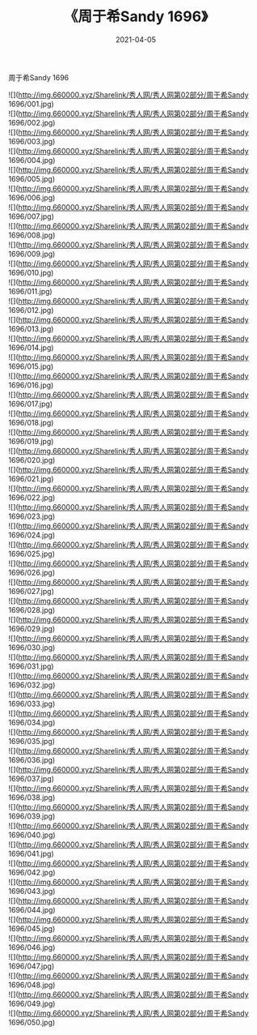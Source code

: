 ﻿---
layout: post
title:  《周于希Sandy 1696》
date:   2021-04-05
img: http://img.660000.xyz/Sharelink/秀人网/秀人网第02部分/周于希Sandy 1696/000.jpg
categories: [美女, 清纯, 唯美]
---

周于希Sandy 1696

  ![](http://img.660000.xyz/Sharelink/秀人网/秀人网第02部分/周于希Sandy 1696/001.jpg) <br> ![](http://img.660000.xyz/Sharelink/秀人网/秀人网第02部分/周于希Sandy 1696/002.jpg) <br> ![](http://img.660000.xyz/Sharelink/秀人网/秀人网第02部分/周于希Sandy 1696/003.jpg) <br> ![](http://img.660000.xyz/Sharelink/秀人网/秀人网第02部分/周于希Sandy 1696/004.jpg) <br> ![](http://img.660000.xyz/Sharelink/秀人网/秀人网第02部分/周于希Sandy 1696/005.jpg) <br> ![](http://img.660000.xyz/Sharelink/秀人网/秀人网第02部分/周于希Sandy 1696/006.jpg) <br> ![](http://img.660000.xyz/Sharelink/秀人网/秀人网第02部分/周于希Sandy 1696/007.jpg) <br> ![](http://img.660000.xyz/Sharelink/秀人网/秀人网第02部分/周于希Sandy 1696/008.jpg) <br> ![](http://img.660000.xyz/Sharelink/秀人网/秀人网第02部分/周于希Sandy 1696/009.jpg) <br> ![](http://img.660000.xyz/Sharelink/秀人网/秀人网第02部分/周于希Sandy 1696/010.jpg) <br> ![](http://img.660000.xyz/Sharelink/秀人网/秀人网第02部分/周于希Sandy 1696/011.jpg) <br> ![](http://img.660000.xyz/Sharelink/秀人网/秀人网第02部分/周于希Sandy 1696/012.jpg) <br> ![](http://img.660000.xyz/Sharelink/秀人网/秀人网第02部分/周于希Sandy 1696/013.jpg) <br> ![](http://img.660000.xyz/Sharelink/秀人网/秀人网第02部分/周于希Sandy 1696/014.jpg) <br> ![](http://img.660000.xyz/Sharelink/秀人网/秀人网第02部分/周于希Sandy 1696/015.jpg) <br> ![](http://img.660000.xyz/Sharelink/秀人网/秀人网第02部分/周于希Sandy 1696/016.jpg) <br> ![](http://img.660000.xyz/Sharelink/秀人网/秀人网第02部分/周于希Sandy 1696/017.jpg) <br> ![](http://img.660000.xyz/Sharelink/秀人网/秀人网第02部分/周于希Sandy 1696/018.jpg) <br> ![](http://img.660000.xyz/Sharelink/秀人网/秀人网第02部分/周于希Sandy 1696/019.jpg) <br> ![](http://img.660000.xyz/Sharelink/秀人网/秀人网第02部分/周于希Sandy 1696/020.jpg) <br> ![](http://img.660000.xyz/Sharelink/秀人网/秀人网第02部分/周于希Sandy 1696/021.jpg) <br> ![](http://img.660000.xyz/Sharelink/秀人网/秀人网第02部分/周于希Sandy 1696/022.jpg) <br> ![](http://img.660000.xyz/Sharelink/秀人网/秀人网第02部分/周于希Sandy 1696/023.jpg) <br> ![](http://img.660000.xyz/Sharelink/秀人网/秀人网第02部分/周于希Sandy 1696/024.jpg) <br> ![](http://img.660000.xyz/Sharelink/秀人网/秀人网第02部分/周于希Sandy 1696/025.jpg) <br> ![](http://img.660000.xyz/Sharelink/秀人网/秀人网第02部分/周于希Sandy 1696/026.jpg) <br> ![](http://img.660000.xyz/Sharelink/秀人网/秀人网第02部分/周于希Sandy 1696/027.jpg) <br> ![](http://img.660000.xyz/Sharelink/秀人网/秀人网第02部分/周于希Sandy 1696/028.jpg) <br> ![](http://img.660000.xyz/Sharelink/秀人网/秀人网第02部分/周于希Sandy 1696/029.jpg) <br> ![](http://img.660000.xyz/Sharelink/秀人网/秀人网第02部分/周于希Sandy 1696/030.jpg) <br> ![](http://img.660000.xyz/Sharelink/秀人网/秀人网第02部分/周于希Sandy 1696/031.jpg) <br> ![](http://img.660000.xyz/Sharelink/秀人网/秀人网第02部分/周于希Sandy 1696/032.jpg) <br> ![](http://img.660000.xyz/Sharelink/秀人网/秀人网第02部分/周于希Sandy 1696/033.jpg) <br> ![](http://img.660000.xyz/Sharelink/秀人网/秀人网第02部分/周于希Sandy 1696/034.jpg) <br> ![](http://img.660000.xyz/Sharelink/秀人网/秀人网第02部分/周于希Sandy 1696/035.jpg) <br> ![](http://img.660000.xyz/Sharelink/秀人网/秀人网第02部分/周于希Sandy 1696/036.jpg) <br> ![](http://img.660000.xyz/Sharelink/秀人网/秀人网第02部分/周于希Sandy 1696/037.jpg) <br> ![](http://img.660000.xyz/Sharelink/秀人网/秀人网第02部分/周于希Sandy 1696/038.jpg) <br> ![](http://img.660000.xyz/Sharelink/秀人网/秀人网第02部分/周于希Sandy 1696/039.jpg) <br> ![](http://img.660000.xyz/Sharelink/秀人网/秀人网第02部分/周于希Sandy 1696/040.jpg) <br> ![](http://img.660000.xyz/Sharelink/秀人网/秀人网第02部分/周于希Sandy 1696/041.jpg) <br> ![](http://img.660000.xyz/Sharelink/秀人网/秀人网第02部分/周于希Sandy 1696/042.jpg) <br> ![](http://img.660000.xyz/Sharelink/秀人网/秀人网第02部分/周于希Sandy 1696/043.jpg) <br> ![](http://img.660000.xyz/Sharelink/秀人网/秀人网第02部分/周于希Sandy 1696/044.jpg) <br> ![](http://img.660000.xyz/Sharelink/秀人网/秀人网第02部分/周于希Sandy 1696/045.jpg) <br> ![](http://img.660000.xyz/Sharelink/秀人网/秀人网第02部分/周于希Sandy 1696/046.jpg) <br> ![](http://img.660000.xyz/Sharelink/秀人网/秀人网第02部分/周于希Sandy 1696/047.jpg) <br> ![](http://img.660000.xyz/Sharelink/秀人网/秀人网第02部分/周于希Sandy 1696/048.jpg) <br> ![](http://img.660000.xyz/Sharelink/秀人网/秀人网第02部分/周于希Sandy 1696/049.jpg) <br> ![](http://img.660000.xyz/Sharelink/秀人网/秀人网第02部分/周于希Sandy 1696/050.jpg) <br>